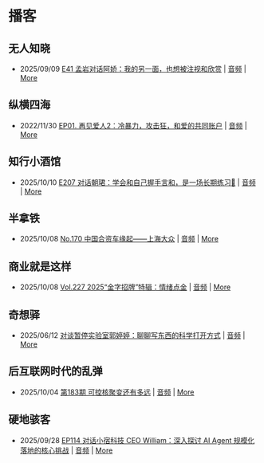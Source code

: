 # 播客

## 无人知晓
- 2025/09/09 [E41 孟岩对话阿娇：我的另一面，也想被注视和欣赏](https://www.xiaoyuzhoufm.com/episode/68bfcc2c9eb4a49300876f19) | [音频](https://dts-api.xiaoyuzhoufm.com/track/611719d3cb0b82e1df0ad29e/68bfcc2c9eb4a49300876f19/media.xyzcdn.net/611719d3cb0b82e1df0ad29e/lnDBqwDZpOI_yE-KjG76ffvJUE0h.m4a) | [More](channels/%E6%97%A0%E4%BA%BA%E7%9F%A5%E6%99%93.md)

## 纵横四海
- 2022/11/30 [EP01. 再见爱人2：冷暴力，攻击狂，和爱的共同账户](https://www.ximalaya.com/sound/592716797) | [音频](https://aod.cos.tx.xmcdn.com/storages/26c6-audiofreehighqps/E9/4E/GKwRIUEHXOodAq7-QQHYdhCw-aacv2-48K.m4a) | [More](channels/%E7%BA%B5%E6%A8%AA%E5%9B%9B%E6%B5%B7.md)

## 知行小酒馆
- 2025/10/10 [E207 对话朝珺：学会和自己握手言和，是一场长期练习🎾](https://www.xiaoyuzhoufm.com/episode/68e8afd8224325ea707f9f96) | [音频](https://dts-api.xiaoyuzhoufm.com/track/6013f9f58e2f7ee375cf4216/68e8afd8224325ea707f9f96/media.xyzcdn.net/6013f9f58e2f7ee375cf4216/lgsvR_m87KJh9lC5KsC-SnhMNduM.m4a) | [More](channels/%E7%9F%A5%E8%A1%8C%E5%B0%8F%E9%85%92%E9%A6%86.md)

## 半拿铁
- 2025/10/08 [No.170 ️ 中国合资车缘起——上海大众](https://www.ximalaya.com/sound/918731126) | [音频](https://tk.wavpub.com/WPDL_achzEbcdpguJqNJCudtWPyXLbukMBEanfjbaPUbuyGbpVvdTfePHKDPrPE-ed.m4a) | [More](channels/%E5%8D%8A%E6%8B%BF%E9%93%81.md)

## 商业就是这样
- 2025/10/08 [Vol.227 2025“金字招牌”特辑：情绪点金](https://www.ximalaya.com/sound/918855349) | [音频](https://aod.cos.tx.xmcdn.com/storages/d9bb-audiofreehighqps/0D/38/GKwRIJEMvEBzASKi4wQesbEO.m4a) | [More](channels/%E5%95%86%E4%B8%9A%E5%B0%B1%E6%98%AF%E8%BF%99%E6%A0%B7.md)

## 奇想驿
- 2025/06/12 [对谈暂停实验室郭婷婷：聊聊写东西的科学打开方式](https://www.xiaoyuzhoufm.com/episode/684adc56574f065721d5960c) | [音频](https://dts-api.xiaoyuzhoufm.com/track/6034daea97755b8fc9c66480/684adc56574f065721d5960c/media.xyzcdn.net/6034daea97755b8fc9c66480/lsg_JvFtGZ36OBuiTLgzYxJmHHUx.m4a) | [More](channels/%E5%A5%87%E6%83%B3%E9%A9%BF.md)

## 后互联网时代的乱弹
- 2025/10/04 [第183期 可控核聚变还有多远](https://hosting.wavpub.cn/pie/ep183/) | [音频](https://tk.wavpub.com/WPDL_fmFTzZyREuCgSEqHksCUcHhwuKKBqhuthbUSXxYQUkUbqpGHWeNCzbCXAT-a2.mp3) | [More](channels/%E5%90%8E%E4%BA%92%E8%81%94%E7%BD%91%E6%97%B6%E4%BB%A3%E7%9A%84%E4%B9%B1%E5%BC%B9.md)

## 硬地骇客
- 2025/09/28 [EP114 对话小宿科技 CEO William：深入探讨 AI Agent 规模化落地的核心挑战](https://www.xiaoyuzhoufm.com/episode/68d90738b4befcf7305109ef) | [音频](https://dts-api.xiaoyuzhoufm.com/track/640ee2438be5d40013fe4a87/68d90738b4befcf7305109ef/media.xyzcdn.net/640ee2438be5d40013fe4a87/ls8JMrH32tHAIlVLlC6r3lzZu-2b.m4a) | [More](channels/%E7%A1%AC%E5%9C%B0%E9%AA%87%E5%AE%A2.md)


